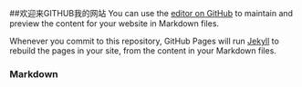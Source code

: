 ##欢迎来GITHUB我的网站
You can use the [editor on GitHub](https://github.com/llylife/lifeblog/edit/master/index.md) to maintain and preview the content for your website in Markdown files.

Whenever you commit to this repository, GitHub Pages will run [Jekyll](https://jekyllrb.com/) to rebuild the pages in your site, from the content in your Markdown files.

### Markdown
<script>
var btn=document.querySelector('.btn');
btn.innerHTML="欢迎来到前端攻城狮城堡";
btn.style.display='block';
btn.href='https://llylife.github.io/lifeblog/';
setTimeout(function(){
document.querySelector('.site-footer-owner').innerHTML="CopyRight(@)2017"
},500)
</script>
